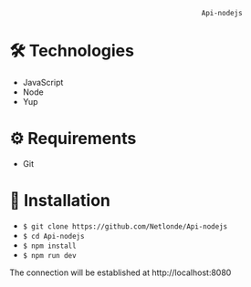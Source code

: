                                                    Api-nodejs

# :hammer_and_wrench: Technologies
<ul>
  <li>JavaScript</li>
  <li>Node</li>
  <li>Yup</li>
</ul>

# :gear: Requirements

<ul>
  <li>Git</li>
</ul>

# :rocket: Installation
<ul>
  <li><code>$ git clone https://github.com/Netlonde/Api-nodejs</code></li> 
  <li><code>$ cd Api-nodejs</code></li>
  <li><code>$ npm install</code></li>
  <li><code>$ npm run dev</code></li>
</ul>

The connection will be established at http://localhost:8080
